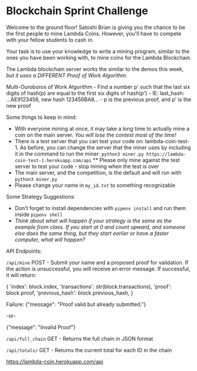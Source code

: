 # Blockchain Sprint Challenge

Welcome to the ground floor! Satoshi Brian is giving you the chance to be the first people to mine Lambda Coins. However, you'll have to compete with your fellow students to cash in.

Your task is to use your knowledge to write a mining program, similar to the ones you have been working with, to mine coins for the Lambda Blockchain.

The Lambda blockchain server works the similar to the demos this week, _but it uses a DIFFERENT Proof of Work Algorithm._

Multi-Ouroboros of Work Algorithm - Find a number p' such that the last six digits of hash(p) are equal
to the first six digits of hash(p') - IE: last_hash: ...AE9123456, new hash 123456BA8... - p is the previous proof, and p' is the new proof

Some things to keep in mind:

- With everyone mining at once, it may take a long time to actually mine a coin on the main server. _You will lose the contest most of the time!_
- There is a test server that you can test your code on: lambda-coin-test-1. As before, you can change the server that the miner uses by including it in the command to run the miner: `python3 miner.py https://lambda-coin-test-1.herokuapp.com/api`
  \*\* Please only mine against the test server to test your code - stop mining when the test is over
- The main server, and the competition, is the default and will run with `python3 miner.py`
- Please change your name in `my_id.txt` to something recognizable

Some Strategy Suggestions:

- Don't forget to install dependencies with `pipenv install` and run them inside `pipenv shell`
- _Think about what will happen if your strategy is the same as the example from class. If you start at 0 and count upward, and someone else does the same thing, but they start earlier or have a faster computer, what will happen?_

API Endpoints:

`/api/mine`
POST - Submit your name and a proposed proof for validation. If the action is unsuccessful, you will receive an error message. If successful, it will return:

{
'index': block.index,
'transactions': str(block.transactions),
'proof': block.proof,
'previous_hash': block.previous_hash,
}

Failure:
{"message": "Proof valid but already submitted."}

-or-

{"message": "Invalid Proof"}

`/api/full_chain`
GET - Returns the full chain in JSON format

`/api/totals/`
GET - Returns the current total for each ID in the chain

https://lambda-coin.herokuapp.com/api
